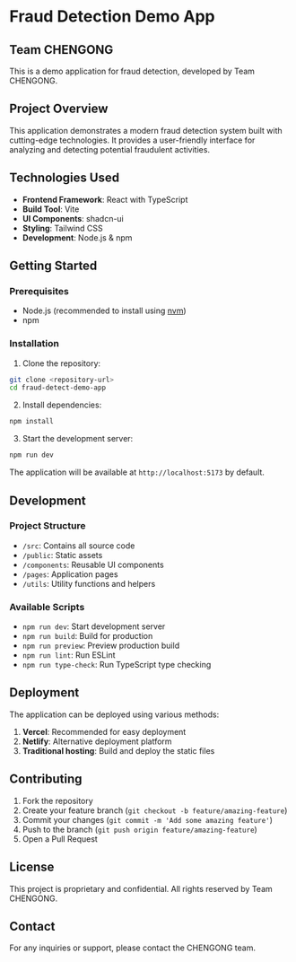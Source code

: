 # Fraud Detection Demo App

## Team CHENGONG

This is a demo application for fraud detection, developed by Team CHENGONG.

## Project Overview

This application demonstrates a modern fraud detection system built with cutting-edge technologies. It provides a user-friendly interface for analyzing and detecting potential fraudulent activities.

## Technologies Used

- **Frontend Framework**: React with TypeScript
- **Build Tool**: Vite
- **UI Components**: shadcn-ui
- **Styling**: Tailwind CSS
- **Development**: Node.js & npm

## Getting Started

### Prerequisites

- Node.js (recommended to install using [nvm](https://github.com/nvm-sh/nvm#installing-and-updating))
- npm

### Installation

1. Clone the repository:
```bash
git clone <repository-url>
cd fraud-detect-demo-app
```

2. Install dependencies:
```bash
npm install
```

3. Start the development server:
```bash
npm run dev
```

The application will be available at `http://localhost:5173` by default.

## Development

### Project Structure

- `/src`: Contains all source code
- `/public`: Static assets
- `/components`: Reusable UI components
- `/pages`: Application pages
- `/utils`: Utility functions and helpers

### Available Scripts

- `npm run dev`: Start development server
- `npm run build`: Build for production
- `npm run preview`: Preview production build
- `npm run lint`: Run ESLint
- `npm run type-check`: Run TypeScript type checking

## Deployment

The application can be deployed using various methods:

1. **Vercel**: Recommended for easy deployment
2. **Netlify**: Alternative deployment platform
3. **Traditional hosting**: Build and deploy the static files

## Contributing

1. Fork the repository
2. Create your feature branch (`git checkout -b feature/amazing-feature`)
3. Commit your changes (`git commit -m 'Add some amazing feature'`)
4. Push to the branch (`git push origin feature/amazing-feature`)
5. Open a Pull Request

## License

This project is proprietary and confidential. All rights reserved by Team CHENGONG.

## Contact

For any inquiries or support, please contact the CHENGONG team.
